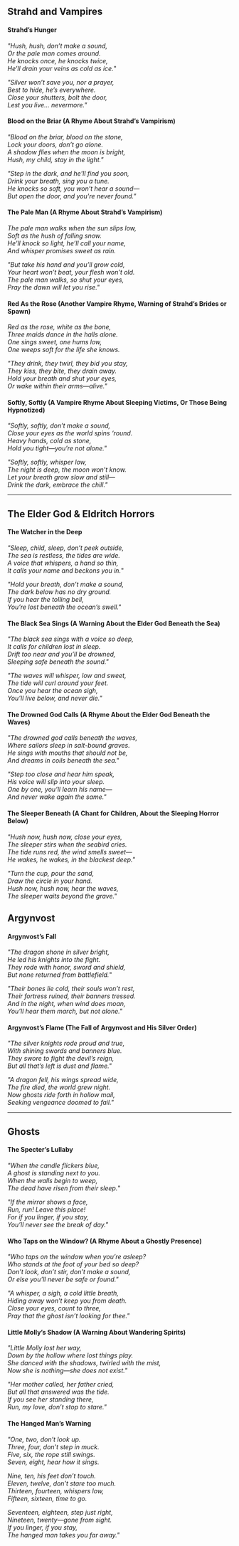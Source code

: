 ## Strahd and Vampires

#### **Strahd’s Hunger**

_"Hush, hush, don’t make a sound,_  
_Or the pale man comes around._  
_He knocks once, he knocks twice,_  
_He’ll drain your veins as cold as ice._"

_"Silver won’t save you, nor a prayer,_  
_Best to hide, he’s everywhere._  
_Close your shutters, bolt the door,_  
_Lest you live… nevermore."_

#### **Blood on the Briar (A Rhyme About Strahd’s Vampirism)**

_"Blood on the briar, blood on the stone,_  
_Lock your doors, don’t go alone._  
_A shadow flies when the moon is bright,_  
_Hush, my child, stay in the light."_

_"Step in the dark, and he'll find you soon,_  
_Drink your breath, sing you a tune._  
_He knocks so soft, you won’t hear a sound—_  
_But open the door, and you're never found."_

#### **The Pale Man (A Rhyme About Strahd’s Vampirism)**

_The pale man walks when the sun slips low,_  
_Soft as the hush of falling snow._  
_He'll knock so light, he’ll call your name,_  
_And whisper promises sweet as rain._

_"But take his hand and you’ll grow cold,_  
_Your heart won’t beat, your flesh won’t old._  
_The pale man walks, so shut your eyes,_  
_Pray the dawn will let you rise."_

#### **Red As the Rose (Another Vampire Rhyme, Warning of Strahd’s Brides or Spawn)**

_Red as the rose, white as the bone,_  
_Three maids dance in the halls alone._  
_One sings sweet, one hums low,_  
_One weeps soft for the life she knows._

_"They drink, they twirl, they bid you stay,_  
_They kiss, they bite, they drain away._  
_Hold your breath and shut your eyes,_  
_Or wake within their arms—alive."_

#### **Softly, Softly (A Vampire Rhyme About Sleeping Victims, Or Those Being Hypnotized)**

_"Softly, softly, don’t make a sound,_  
_Close your eyes as the world spins ‘round._  
_Heavy hands, cold as stone,_  
_Hold you tight—you’re not alone."_

_"Softly, softly, whisper low,_  
_The night is deep, the moon won’t know._  
_Let your breath grow slow and still—_  
_Drink the dark, embrace the chill."_

---

## The Elder God & Eldritch Horrors

#### **The Watcher in the Deep**

_"Sleep, child, sleep, don’t peek outside,_  
_The sea is restless, the tides are wide._  
_A voice that whispers, a hand so thin,_  
_It calls your name and beckons you in._"

_"Hold your breath, don’t make a sound,_  
_The dark below has no dry ground._  
_If you hear the tolling bell,_  
_You’re lost beneath the ocean’s swell."_

#### **The Black Sea Sings (A Warning About the Elder God Beneath the Sea)**

_"The black sea sings with a voice so deep,_  
_It calls for children lost in sleep._  
_Drift too near and you’ll be drowned,_  
_Sleeping safe beneath the sound."_

_"The waves will whisper, low and sweet,_  
_The tide will curl around your feet._  
_Once you hear the ocean sigh,_  
_You’ll live below, and never die."_

#### **The Drowned God Calls (A Rhyme About the Elder God Beneath the Waves)**

_"The drowned god calls beneath the waves,_  
_Where sailors sleep in salt-bound graves._  
_He sings with mouths that should not be,_  
_And dreams in coils beneath the sea."_

_"Step too close and hear him speak,_  
_His voice will slip into your sleep._  
_One by one, you’ll learn his name—_  
_And never wake again the same."_

#### **The Sleeper Beneath (A Chant for Children, About the Sleeping Horror Below)**

_"Hush now, hush now, close your eyes,_  
_The sleeper stirs when the seabird cries._  
_The tide runs red, the wind smells sweet—_  
_He wakes, he wakes, in the blackest deep."_

_"Turn the cup, pour the sand,_  
_Draw the circle in your hand._  
_Hush now, hush now, hear the waves,_  
_The sleeper waits beyond the grave."_

## Argynvost

#### **Argynvost’s Fall**

_"The dragon shone in silver bright,_  
_He led his knights into the fight._  
_They rode with honor, sword and shield,_  
_But none returned from battlefield._"

_"Their bones lie cold, their souls won’t rest,_  
_Their fortress ruined, their banners tressed._  
_And in the night, when wind does moan,_  
_You’ll hear them march, but not alone."_

#### **Argynvost’s Flame (The Fall of Argynvost and His Silver Order)**

_"The silver knights rode proud and true,_  
_With shining swords and banners blue._  
_They swore to fight the devil’s reign,_  
_But all that’s left is dust and flame."_

_"A dragon fell, his wings spread wide,_  
_The fire died, the world grew night._  
_Now ghosts ride forth in hollow mail,_  
_Seeking vengeance doomed to fail."_

---

## Ghosts

#### **The Specter’s Lullaby**

_"When the candle flickers blue,_  
_A ghost is standing next to you._  
_When the walls begin to weep,_  
_The dead have risen from their sleep._"

_"If the mirror shows a face,_  
_Run, run! Leave this place!_  
_For if you linger, if you stay,_  
_You’ll never see the break of day."_

#### **Who Taps on the Window? (A Rhyme About a Ghostly Presence)**

_"Who taps on the window when you’re asleep?_  
_Who stands at the foot of your bed so deep?_  
_Don’t look, don’t stir, don’t make a sound,_  
_Or else you’ll never be safe or found."_

_"A whisper, a sigh, a cold little breath,_  
_Hiding away won’t keep you from death._  
_Close your eyes, count to three,_  
_Pray that the ghost isn’t looking for thee."_

#### **Little Molly’s Shadow (A Warning About Wandering Spirits)**

_"Little Molly lost her way,_  
_Down by the hollow where lost things play._  
_She danced with the shadows, twirled with the mist,_  
_Now she is nothing—she does not exist."_

_"Her mother called, her father cried,_  
_But all that answered was the tide._  
_If you see her standing there,_  
_Run, my love, don’t stop to stare."_

#### **The Hanged Man’s Warning**

_"One, two, don’t look up._  
_Three, four, don’t step in muck._  
_Five, six, the rope still swings._  
_Seven, eight, hear how it sings._

_Nine, ten, his feet don’t touch._  
_Eleven, twelve, don’t stare too much._  
_Thirteen, fourteen, whispers low,_  
_Fifteen, sixteen, time to go._

_Seventeen, eighteen, step just right,_  
_Nineteen, twenty—gone from sight._  
_If you linger, if you stay,_  
_The hanged man takes you far away."_

